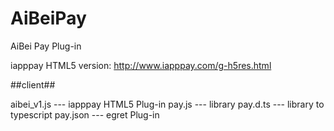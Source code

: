 # AiBeiPay
AiBei Pay Plug-in

iapppay HTML5 version: http://www.iapppay.com/g-h5res.html

##client##

aibei_v1.js --- iapppay HTML5 Plug-in
pay.js      --- library
pay.d.ts    --- library to typescript
pay.json    --- egret Plug-in


